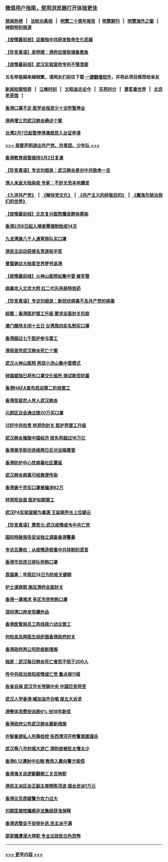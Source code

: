 ### [微信用户指南，使用浏览器打开体验更佳](https://github.com/gfw-breaker/banned-news1/blob/master/indexes/wechat-guide.md?t=0)
#### [禁闻热榜](热点新闻.md?t=0)  &nbsp;&nbsp;|&nbsp;&nbsp; [法轮功真相](https://github.com/gfw-breaker/truth/blob/master/README.md?t=0) &nbsp;&nbsp;|&nbsp;&nbsp; [明慧二十周年报告](https://github.com/gfw-breaker/mh-reports/blob/master/README.md?t=0) &nbsp;&nbsp;|&nbsp;&nbsp;[明慧期刊](https://github.com/gfw-breaker/mh-qikan) &nbsp;&nbsp;|&nbsp;&nbsp; [明慧海外之窗](https://github.com/gfw-breaker/mh-news/blob/master/README.md?t=0) &nbsp;&nbsp;|&nbsp;&nbsp; [神韵特别报道](https://github.com/gfw-breaker/mh-news/blob/master/shenyun.md?t=0)
#### [【疫情最前线】证据指中共研发致命生化武器](../pages/nsc415/n11853087.md?t=02081822) 
#### [【珍言真语】吴明德：港府应提取储备救急](../pages/nsc415/n11852734.md?t=02081822) 
#### [【疫情最前线】武汉实验室抢专利不慎泄密](../pages/nsc415/n11850310.md?t=02081822) 
#### 五毛举报越来越频繁，请网友们前往下载 [一键翻墙软件](https://github.com/gfw-breaker/ssr-accounts)，并将此项目推荐给亲友
#### [新闻拍案惊奇](https://github.com/gfw-breaker/banned-news1/blob/master/pages/link4.md) &nbsp;&nbsp;|&nbsp;&nbsp; [江峰时刻](https://github.com/gfw-breaker/banned-news1/blob/master/pages/link4.md) &nbsp;&nbsp;|&nbsp;&nbsp; [文昭谈古论今](https://github.com/gfw-breaker/banned-news1/blob/master/pages/link4.md) &nbsp;&nbsp;|&nbsp;&nbsp; [天亮时分](https://github.com/gfw-breaker/banned-news1/blob/master/pages/link4.md) &nbsp;&nbsp;|&nbsp;&nbsp; [萧茗看世界](https://github.com/gfw-breaker/banned-news1/blob/master/pages/link4.md) &nbsp;&nbsp;|&nbsp;&nbsp; [北京老茶馆](https://github.com/gfw-breaker/banned-news1/blob/master/pages/link4.md) &nbsp;&nbsp;|&nbsp;&nbsp; 
#### [香港口罩不足 医学会指至少十诊所暂停业](../pages/nsc415/n11850301.md?t=02081822) 
#### [港再增三宗武汉肺炎确诊个案](../pages/nsc415/n11850328.md?t=02081822) 
#### [台湾2月7日起暂停港澳居民入台证申请](../pages/nsc415/n11850304.md?t=02081822) 
#### [>>> 我要声明退出共产党、共青团、少年队 <<<](https://github.com/begood0513/goodnews/blob/master/quit/letter.md) 
#### [香港教育局暂维持3月2日复课](../pages/nsc415/n11850260.md?t=02081822) 
#### [【珍言真语】专访刘细良：武汉肺炎是对中共致命一击](../pages/nsc415/n11849934.md?t=02081822) 
#### [港人未返大陆染疫 专家：不封关恐本地爆发](../pages/nsc415/n11848021.md?t=02081822) 
#### [《九评共产党》](https://github.com/begood0513/9ping.md/blob/master/README.md) &nbsp;|&nbsp; [《解体党文化》](../../../../jtdwh.md/blob/master/README.md)  &nbsp;|&nbsp; [《共产主义的终极目的》](../../../../gczydzjmd.md/blob/master/README.md) &nbsp;|&nbsp; [《魔鬼在统治我们的世界》](../../../../mgztzwmdsj.md/blob/master/README.md) 
#### [【疫情最前线】北京复兴医院爆发群体感染](../pages/nsc415/n11847626.md?t=02081822) 
#### [香港2月8日起入境者需强制检疫14天](../pages/nsc415/n11847658.md?t=02081822) 
#### [九龙湾逾八千人通宵排队买口罩](../pages/nsc415/n11847647.md?t=02081822) 
#### [港民主运动获提名竞逐和平奖](../pages/nsc415/n11847633.md?t=02081822) 
#### [曾载确诊大陆客世界梦号返港](../pages/nsc415/n11847608.md?t=02081822) 
#### [【疫情最前线】火神山医院如集中营 被军管](../pages/nsc415/n11847524.md?t=02081822) 
#### [病毒攻入北京大院 红二代先用美特效药](../pages/nsc415/n11847427.md?t=02081822) 
#### [【珍言真语】专访刘细良：新冠状病毒不及共产党的病毒](../pages/nsc415/n11847164.md?t=02081822) 
#### [组图：香港医护罢工升级 要求全面封关抗疫](../pages/nsc415/n11844107.md?t=02081822) 
#### [澳门赌场关闭十五日 台湾周四实名制买口罩](../pages/nsc415/n11845083.md?t=02081822) 
#### [香港超过七千医护参与罢工](../pages/nsc415/n11845051.md?t=02081822) 
#### [港现首宗武汉肺炎死亡个案](../pages/nsc415/n11844998.md?t=02081822) 
#### [武汉火神山医院 再现小汤山集中营模式](../pages/nsc415/n11844763.md?t=02081822) 
#### [钟国斌指已将布口罩交化验所 测试能否防菌](../pages/nsc415/n11842783.md?t=02081822) 
#### [香港HAEA宣布启动第二阶段罢工](../pages/nsc415/n11842723.md?t=02081822) 
#### [香港现首宗人传人武汉肺炎](../pages/nsc415/n11842766.md?t=02081822) 
#### [元朗区议会通过拨20万买口罩](../pages/nsc415/n11842754.md?t=02081822) 
#### [讨好中共权贵 林郑伪封关 医护界罢工升级](../pages/nsc415/n11842359.md?t=02081822) 
#### [武汉肺炎摧毁中国经济 损失将超过16万亿](../pages/nsc415/n11839723.md?t=02081822) 
#### [香港美孚街坊连续两日反对设隔离营](../pages/nsc415/n11839962.md?t=02081822) 
#### [香港防护中心忧病毒社区蔓延](../pages/nsc415/n11839933.md?t=02081822) 
#### [武汉肺炎病毒可经粪便传染](../pages/nsc415/n11839939.md?t=02081822) 
#### [香港逾千宗买口罩被骗涉82万](../pages/nsc415/n11839914.md?t=02081822) 
#### [林郑拒会面 医护如期罢工](../pages/nsc415/n11839892.md?t=02081822) 
#### [武汉P4实验室疑为毒源 王延轶所长上位疑云](../pages/nsc415/n11835543.md?t=02081822) 
#### [【珍言真语】萧若元:武汉疫情或令中共亡党](../pages/nsc415/n11829394.md?t=02081822) 
#### [国际特赦报告促设独立调查香港警暴](../pages/nsc415/n11833845.md?t=02081822) 
#### [专访吕秉权：从疫情造假看中共体制的谎言](../pages/nsc415/n11833813.md?t=02081822) 
#### [香港市民连日排队抢购口罩](../pages/nsc415/n11833794.md?t=02081822) 
#### [袁国勇：年假后14日为防疫关键期](../pages/nsc415/n11831088.md?t=02081822) 
#### [护士请病假 施压港府全面封关](../pages/nsc415/n11831030.md?t=02081822) 
#### [香港一罩难求 多区市民抢购口罩](../pages/nsc415/n11831002.md?t=02081822) 
#### [深圳湾口岸发现爆炸品](../pages/nsc415/n11828802.md?t=02081822) 
#### [香港医管局员工阵线周六动议罢工](../pages/nsc415/n11828762.md?t=02081822) 
#### [何柏良及两医生组织倡香港政府封关](../pages/nsc415/n11828749.md?t=02081822) 
#### [香港政府再公布防疫新措施](../pages/nsc415/n11828716.md?t=02081822) 
#### [独家：武汉每日肺炎死亡者恐不低于200人](../pages/nsc415/n11828240.md?t=02081822) 
#### [传中共政治局知疫情或亡党 重点保11城](../pages/nsc415/n11828145.md?t=02081822) 
#### [各省自保 武汉市长甩锅中央 中国巨变将至](../pages/nsc415/n11828021.md?t=02081822) 
#### [武汉人学香港 喊加油齐合唱 提五大诉求](../pages/nsc415/n11827046.md?t=02081822) 
#### [港整体消费投诉跌6% 创18年新低](../pages/nsc415/n11817280.md?t=02081822) 
#### [香港政府公布武汉肺炎最新措施](../pages/nsc415/n11817152.md?t=02081822) 
#### [许智峯提私人刑事检控 告西湾河开枪警意图谋杀](../pages/nsc415/n11817132.md?t=02081822) 
#### [武汉等八市封城大逃亡 港防疫被批太慢太少](../pages/nsc415/n11817058.md?t=02081822) 
#### [香港6.12遭射中右眼 教师入禀向警方索偿](../pages/nsc415/n11814678.md?t=02081822) 
#### [香港海关巡逻艇翻侧三关员殉职](../pages/nsc415/n11814604.md?t=02081822) 
#### [港民主派区会正副主席晤陈茂波 倡全民派1万元](../pages/nsc415/n11814582.md?t=02081822) 
#### [香港议员质疑警方权力过大](../pages/nsc415/n11814560.md?t=02081822) 
#### [刘颕匡被控煽惑非法集结获准保释](../pages/nsc415/n11811727.md?t=02081822) 
#### [香港选管会不安排补选 民主派不满](../pages/nsc415/n11811691.md?t=02081822) 
#### [邵家臻遭浸大停职 专业议政批白色恐怖](../pages/nsc415/n11811670.md?t=02081822) 

----
#### [ >>> 更早内容 <<< ](../indexes/nsc415-earlier.md)
